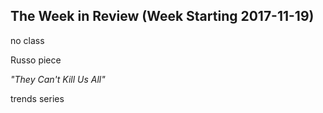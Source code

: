 ## The Week in Review (Week Starting 2017-11-19)

no class

Russo piece

_"They Can't Kill Us All"_

trends series
